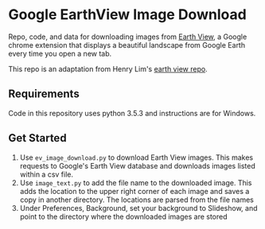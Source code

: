 # Google EarthView Image Download

Repo, code, and data for downloading images from [Earth View](https://earthview.withgoogle.com/), 
a Google chrome extension that displays a beautiful landscape from Google Earth every time you 
open a new tab.

This repo is an adaptation from Henry Lim's
[earth view repo](https://github.com/limhenry/earthview). 

## Requirements

Code in this repository uses python 3.5.3 and instructions are for Windows.

## Get Started

1. Use `ev_image_download.py` to download Earth View images. This makes requests to Google's Earth
View database and downloads images listed within a csv file.
2. Use `image_text.py` to add the file name to the downloaded image. This adds the location to the 
upper right corner of each image and saves a copy in another directory. The locations are parsed
from the file names
3. Under Preferences, Background, set your background to Slideshow, and point to the directory where
the downloaded images are stored
